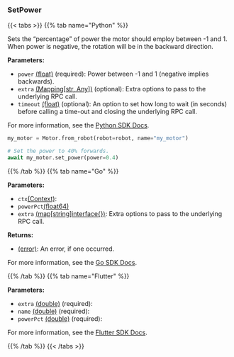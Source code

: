 ### SetPower

{{< tabs >}}
{{% tab name="Python" %}}

Sets the “percentage” of power the motor should employ between -1 and 1. When power is negative, the rotation will be in the backward direction.

**Parameters:**

- `power` [(float)](https://docs.python.org/3/library/stdtypes.html#numeric-types-int-float-complex) (required): Power between -1 and 1 (negative implies backwards).
- `extra` [(Mapping[str, Any])](<INSERT PARAM TYPE LINK>) (optional): Extra options to pass to the underlying RPC call.
- `timeout` [(float)](<INSERT PARAM TYPE LINK>) (optional): An option to set how long to wait (in seconds) before calling a time-out and closing the underlying RPC call.


For more information, see the [Python SDK Docs](https://python.viam.dev/autoapi/viam/components/motor/client/index.html#viam.components.motor.client.MotorClient.set_power).

``` python {class="line-numbers linkable-line-numbers"}
my_motor = Motor.from_robot(robot=robot, name="my_motor")

# Set the power to 40% forwards.
await my_motor.set_power(power=0.4)

```

{{% /tab %}}
{{% tab name="Go" %}}

**Parameters:**

- `ctx`[(Context)](https://pkg.go.dev/context#ctx):
- `powerPct`[(float64)](<INSERT PARAM TYPE LINK>)
- `extra` [(map[string]interface\{\})](https://go.dev/blog/maps): Extra options to pass to the underlying RPC call.

**Returns:**

- [(error)](https://pkg.go.dev/builtin#error): An error, if one occurred.

For more information, see the [Go SDK Docs](https://pkg.go.dev/go.viam.com/rdk/components/motor#Motor).

{{% /tab %}}
{{% tab name="Flutter" %}}

**Parameters:**

- `extra` [(double)](https://api.flutter.dev/flutter/dart-core/double-class.html) (required):
- `name` [(double)](https://api.flutter.dev/flutter/dart-core/double-class.html) (required):
- `powerPct` [(double)](https://api.flutter.dev/flutter/dart-core/double-class.html) (required):


For more information, see the [Flutter SDK Docs](https://flutter.viam.dev/viam_protos.component.motor/MotorServiceClient/setPower.html).

{{% /tab %}}
{{< /tabs >}}

